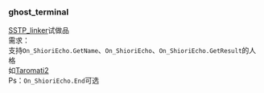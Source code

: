 ### ghost_terminal  
[SSTP_linker]( https://github.com/Taromati2/SSTP_linker )试做品  
需求：  
支持`On_ShioriEcho.GetName`、`On_ShioriEcho`、`On_ShioriEcho.GetResult`的人格  
如[Taromati2]( https://github.com/Taromati2/Taromati2 )  
Ps：`On_ShioriEcho.End`可选  
